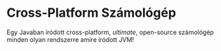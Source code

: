 # Cross-Platform Számológép    
         
Egy Javaban íródott cross-platform, _ultimate_, open-source számológép minden olyan rendszerre amire íródott JVM!     